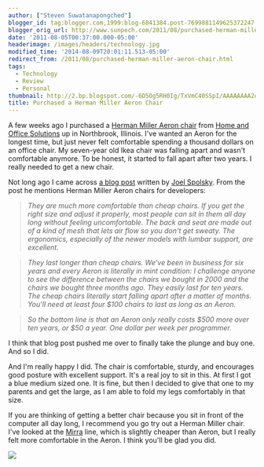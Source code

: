 ```yaml
---
author: ["Steven Suwatanapongched"]
blogger_id: tag:blogger.com,1999:blog-6841384.post-7699881149625372247
blogger_orig_url: http://www.sunpech.com/2011/08/purchased-herman-miller-aeron-chair.html
date: '2011-08-05T00:37:00.000-05:00'
headerimage: /images/headers/technology.jpg
modified_time: '2014-08-09T20:01:11.513-05:00'
redirect_from: /2011/08/purchased-herman-miller-aeron-chair.html
tags:
  - Technology
  - Review
  - Personal
thumbnail: http://2.bp.blogspot.com/-6D5Og5RH0Ig/TxVmC40SSpI/AAAAAAAA2os/kWZWK6GL8y4/s600/JfGCq.jpeg
title: Purchased a Herman Miller Aeron Chair
---
```



A few weeks ago I purchased a <a href="http://hermanmiller.com/Products/Aeron-Chairs">Herman Miller Aeron chair</a> from <a href="http://www.homeofficesolutions.com/">Home and Office Solutions</a> up in Northbrook, Illinois. I've wanted an Aeron for the longest time, but just never felt comfortable spending a thousand dollars on an office chair. My seven-year old Ikea chair was falling apart and wasn't comfortable anymore. To be honest, it started to fall apart after two years. I really needed to get a new chair.

Not long ago I came across <a href="http://www.joelonsoftware.com/articles/FieldGuidetoDevelopers.html" title="A Field Guide to Developers">a blog post</a> written by <a href="https://twitter.com/#!/spolsky">Joel Spolsky</a>. From the post he mentions Herman Miller Aeron chairs for developers:

<blockquote class="tr_bq">
<i>They are much more comfortable than cheap chairs. If you get the right size and adjust it properly, most people can sit in them all day long without feeling uncomfortable. The back and seat are made out of a kind of mesh that lets air flow so you don’t get sweaty. The ergonomics, especially of the newer models with lumbar support, are excellent.</i>
</blockquote>
<blockquote class="tr_bq">
<i>They last longer than cheap chairs. We’ve been in business for six years and every Aeron is literally in mint condition: I challenge anyone to see the difference between the chairs we bought in 2000 and the chairs we bought three months ago. They easily last for ten years. The cheap chairs literally start falling apart after a matter of months. You’ll need at least four $100 chairs to last as long as an Aeron. </i>
</blockquote>

<blockquote class="tr_bq">
<i>So the bottom line is that an Aeron only really costs $500 more over ten years, or $50 a year. One dollar per week per programmer.</i>
</blockquote>

I think that blog post pushed me over to finally take the plunge and buy one. And so I did.

And I'm really happy I did. The chair is comfortable, sturdy, and encourages good posture with excellent support. It's a real joy to sit in this. At first I got a blue medium sized one. It is fine, but then I decided to give that one to my parents and get the large, as I am able to fold my legs comfortably in that size.

If you are thinking of getting a better chair because you sit in front of the computer all day long, I recommend you go try out a Herman Miller chair. I've looked at the <a href="http://hermanmiller.com/Products/Mirra-Chairs">Mirra</a> line, which is slightly cheaper than Aeron, but I really felt more comfortable in the Aeron. I think you'll be glad you did.

<img   border="0" src="http://2.bp.blogspot.com/-6D5Og5RH0Ig/TxVmC40SSpI/AAAAAAAA2os/kWZWK6GL8y4/s320/JfGCq.jpeg"  />